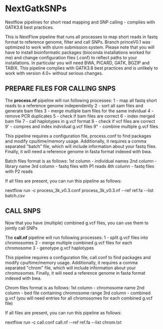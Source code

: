 # NextGatkSNPs
Nextflow pipelines for short read mapping and SNP calling - complies with GATK3.8 best practices. 

This is NextFlow pipeline that runs all processes to map short reads in fastq format to reference genome, filter and call SNPs. Branch princeV0.1 was optimized to work with slurm submission system. Please note that you will have to install bioinformatic packages (bioconda installations worked for me) and change configuration files (.conf) to reflect paths to your installations. In particular you will need BWA, PICARD, GATK, BGZIP and TABIX. This pipeline complies with GATK3.8 best practices and is unlikely to work with version 4.0+ without serious changes.

## PREPARE FILES FOR CALLING SNPS

The **process.nf** pipeline will run following processes:
1 - map all fastq short reads to a reference genome independently
2 - sort all sam files and generate bam files
3 - merge mutliple bam files for the same indvidual
4 - remove PCR duplicates
5 - check if bam files are correct
6 - index merged bam file
7 - call haplotypes in g.vcf format
8 - check if vcf files are correct
9' - compres and index indvidual g.vcf files
9" - combine multiple g.vcf files

This pipeline requires a configuration file, process.conf to find packages and modify cpu/time/memory usage. Additionally, it requires a comma separated "batch" file, which will include information about your fastq files. Finally, it will need a reference genome in fasta format indexed with bwa. 

Batch files format is as follows: 
1st column - individual names
2nd column - library name
3rd column - fastq files with P1 reads
4th column - fastq files with P2 reads

If all files are present, you can run this pipeline as follows:

nextflow run -c process_3k_v0.3.conf process_3k_v0.3.nf --ref ref.fa --list batch.csv

## CALL SNPS

Now that you have (multiple) combined g.vcf files, you can use them to jointly call SNPs

The **call.nf** pipeline will run following processes:
1 - split g.vcf files into chromosomes
2 - merge multiple combined g.vcf files for each chromosome
3 - genotype g.vcf haplotypes

This pipeline requires a configuration file, call.conf to find packages and modify cpu/time/memory usage. Additionally, it requires a comma separated "chrom" file, which will include information about your chromosomes. Finally, it will need a reference genome in fasta format indexed with bwa.

Chrom files format is as follows: 
1st column - chromosome name
2nd column - bed file containing chromosome range
3rd column - combined g.vcf 
(you will need entries for all chromosomes for each combined g.vcf file)

If all files are present, you can run this pipeline as follows:

nextflow run -c call.conf call.nf --ref ref.fa --list chrom.txt

